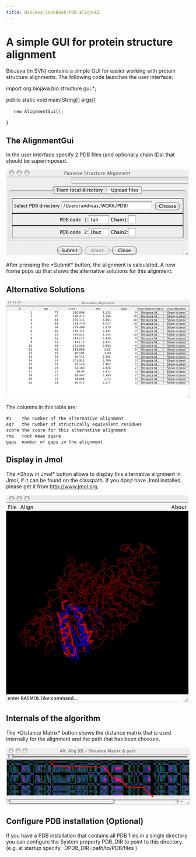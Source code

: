 ```yaml
---
title: BioJava:CookBook:PDB:alignGUI
---
```


A simple GUI for protein structure alignment
============================================

BioJava (in SVN) contains a simple GUI for easier working with protein
structure alignments. The following code launches the user interface:

<java> import org.biojava.bio.structure.gui.\*;

public static void main(String[] args){

`   new AlignmentGui(); `

} </java>

The AlignmentGui
----------------

In the user interface specify 2 PDB files (and optionally chain IDs)
that should be superimposed.

![](AlignmentGui.png "AlignmentGui.png")

After pressing the \*Submit\* button, the alignment is calculated. A new
frame pops up that shows the alternative solutions for this alignment:

Alternative Solutions
---------------------

![](AltAligFrame.png "AltAligFrame.png")

The columns in this table are:

    #1    the number of the alternative alignment
    eqr   the number of structurally equivalent residues
    score the score for this alternative alignment
    rms   root mean sqare
    gaps  number of gaps in the alignment

Display in Jmol
---------------

The \*Show in Jmol\* button allows to display this alternative alignment
in Jmol, if it can be found on the classpath. If you don;t have Jmol
installed, please get it from
[<http://www.jmol.org>](http://www.jmol.org).

![](AlignmentJmol.png "AlignmentJmol.png")

Internals of the algorithm
--------------------------

The \*Distance Matrix\* button shows the distance matrix that is used
internally for the alignment and the path that has been choosen.

![](DistanceMatrix.png "DistanceMatrix.png")

Configure PDB installation (Optional)
-------------------------------------

If you have a PDB installation that contains all PDB files in a single
directory you can configure the System property PDB\_DIR to point to
this directory. (e.g. at startup specify -DPDB\_DIR=path/to/PDB/files )
